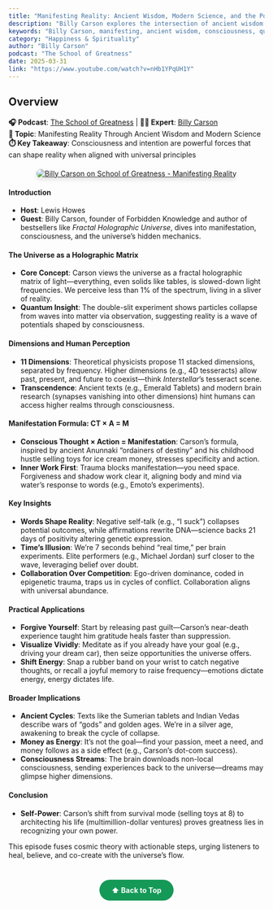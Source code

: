 ```yaml
---
title: "Manifesting Reality: Ancient Wisdom, Modern Science, and the Power Within"
description: "Billy Carson explores the intersection of ancient wisdom and modern science, revealing how consciousness and intention can manifest reality."
keywords: "Billy Carson, manifesting, ancient wisdom, consciousness, quantum physics, School of Greatness, Lewis Howes"
category: "Happiness & Spirituality"
author: "Billy Carson"
podcast: "The School of Greatness"
date: 2025-03-31
link: "https://www.youtube.com/watch?v=nHb1YPqUH1Y"
---
```


## Overview

**🎧 Podcast**: [The School of Greatness](https://www.youtube.com/playlist?list=PLMG5w22POeeykqONbfGi00m4AqxhnzmWc) | **👨‍🔬 Expert**: [Billy Carson](https://www.4biddenknowledge.com/)  
**🎯 Topic**: Manifesting Reality Through Ancient Wisdom and Modern Science  
**⏱️ Key Takeaway**: Consciousness and intention are powerful forces that can shape reality when aligned with universal principles

<div style="text-align: center; margin: 20px 0;">
  <a href="https://www.youtube.com/watch?v=nHb1YPqUH1Y" target="_blank" rel="noopener noreferrer">
    <img src="https://img.youtube.com/vi/nHb1YPqUH1Y/maxresdefault.jpg" alt="Billy Carson on School of Greatness - Manifesting Reality" style="max-width: 100%; border-radius: 8px; box-shadow: 0 4px 8px rgba(0,0,0,0.1);">
  </a>
</div>

#### **Introduction**
- **Host**: Lewis Howes
- **Guest**: Billy Carson, founder of Forbidden Knowledge and author of bestsellers like *Fractal Holographic Universe*, dives into manifestation, consciousness, and the universe’s hidden mechanics.

#### **The Universe as a Holographic Matrix**
- **Core Concept**: Carson views the universe as a fractal holographic matrix of light—everything, even solids like tables, is slowed-down light frequencies. We perceive less than 1% of the spectrum, living in a sliver of reality.
- **Quantum Insight**: The double-slit experiment shows particles collapse from waves into matter via observation, suggesting reality is a wave of potentials shaped by consciousness.

#### **Dimensions and Human Perception**
- **11 Dimensions**: Theoretical physicists propose 11 stacked dimensions, separated by frequency. Higher dimensions (e.g., 4D tesseracts) allow past, present, and future to coexist—think *Interstellar*’s tesseract scene.
- **Transcendence**: Ancient texts (e.g., Emerald Tablets) and modern brain research (synapses vanishing into other dimensions) hint humans can access higher realms through consciousness.

#### **Manifestation Formula: CT × A = M**
- **Conscious Thought × Action = Manifestation**: Carson’s formula, inspired by ancient Anunnaki “ordainers of destiny” and his childhood hustle selling toys for ice cream money, stresses specificity and action.
- **Inner Work First**: Trauma blocks manifestation—you need space. Forgiveness and shadow work clear it, aligning body and mind via water’s response to words (e.g., Emoto’s experiments).

#### **Key Insights**
- **Words Shape Reality**: Negative self-talk (e.g., “I suck”) collapses potential outcomes, while affirmations rewrite DNA—science backs 21 days of positivity altering genetic expression.
- **Time’s Illusion**: We’re 7 seconds behind “real time,” per brain experiments. Elite performers (e.g., Michael Jordan) surf closer to the wave, leveraging belief over doubt.
- **Collaboration Over Competition**: Ego-driven dominance, coded in epigenetic trauma, traps us in cycles of conflict. Collaboration aligns with universal abundance.

#### **Practical Applications**
- **Forgive Yourself**: Start by releasing past guilt—Carson’s near-death experience taught him gratitude heals faster than suppression.
- **Visualize Vividly**: Meditate as if you already have your goal (e.g., driving your dream car), then seize opportunities the universe offers.
- **Shift Energy**: Snap a rubber band on your wrist to catch negative thoughts, or recall a joyful memory to raise frequency—emotions dictate energy, energy dictates life.

#### **Broader Implications**
- **Ancient Cycles**: Texts like the Sumerian tablets and Indian Vedas describe wars of “gods” and golden ages. We’re in a silver age, awakening to break the cycle of collapse.
- **Money as Energy**: It’s not the goal—find your passion, meet a need, and money follows as a side effect (e.g., Carson’s dot-com success).
- **Consciousness Streams**: The brain downloads non-local consciousness, sending experiences back to the universe—dreams may glimpse higher dimensions.

#### **Conclusion**
- **Self-Power**: Carson’s shift from survival mode (selling toys at 8) to architecting his life (multimillion-dollar ventures) proves greatness lies in recognizing your own power.

This episode fuses cosmic theory with actionable steps, urging listeners to heal, believe, and co-create with the universe’s flow.

<div style="text-align: center; margin: 40px 0;">
  <a href="#" style="background: #159957; color: white; padding: 12px 24px; border-radius: 25px; text-decoration: none; font-weight: bold; display: inline-block; transition: all 0.3s ease;" onmouseover="this.style.background='#1e7e34'; this.style.transform='translateY(-2px)'" onmouseout="this.style.background='#159957'; this.style.transform='translateY(0)'">
    ⬆️ Back to Top
  </a>
</div>
